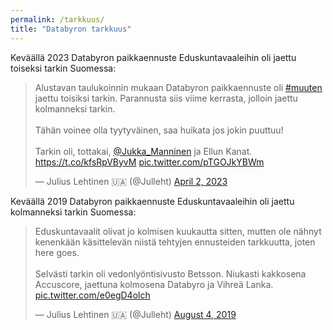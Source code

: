 ```yaml
---
permalink: /tarkkuus/
title: "Databyron tarkkuus"
---
```


Keväällä 2023 Databyron paikkaennuste Eduskuntavaaleihin oli jaettu toiseksi tarkin Suomessa:
<blockquote class="twitter-tweet"><p lang="fi" dir="ltr">Alustavan taulukoinnin mukaan Databyron paikkaennuste oli <a href="https://twitter.com/hashtag/muuten?src=hash&amp;ref_src=twsrc%5Etfw">#muuten</a> jaettu toisiksi tarkin. Parannusta siis viime kerrasta, jolloin jaettu kolmanneksi tarkin.<br><br>Tähän voinee olla tyytyväinen, saa huikata jos jokin puuttuu!<br><br>Tarkin oli, tottakai, <a href="https://twitter.com/Jukka_Manninen?ref_src=twsrc%5Etfw">@Jukka_Manninen</a> ja Ellun Kanat. <a href="https://t.co/kfsRpVByvM">https://t.co/kfsRpVByvM</a> <a href="https://t.co/pTGOJkYBWm">pic.twitter.com/pTGOJkYBWm</a></p>&mdash; Julius Lehtinen 🇺🇦 (@Julleht) <a href="https://twitter.com/Julleht/status/1642647774729498624?ref_src=twsrc%5Etfw">April 2, 2023</a></blockquote> <script async src="https://platform.twitter.com/widgets.js" charset="utf-8"></script> 

Keväällä 2019 Databyron paikkaennuste Eduskuntavaaleihin oli jaettu kolmanneksi tarkin Suomessa:
<blockquote class="twitter-tweet"><p lang="fi" dir="ltr">Eduskuntavaalit olivat jo kolmisen kuukautta sitten, mutten ole nähnyt kenenkään käsittelevän niistä tehtyjen ennusteiden tarkkuutta, joten here goes.<br><br>Selvästi tarkin oli vedonlyöntisivusto Betsson. Niukasti kakkosena Accuscore, jaettuna kolmosena Databyro ja Vihreä Lanka. <a href="https://t.co/e0egD4olch">pic.twitter.com/e0egD4olch</a></p>&mdash; Julius Lehtinen 🇺🇦 (@Julleht) <a href="https://twitter.com/Julleht/status/1157983239233032192?ref_src=twsrc%5Etfw">August 4, 2019</a></blockquote> <script async src="https://platform.twitter.com/widgets.js" charset="utf-8"></script> 

